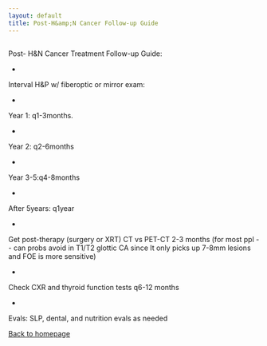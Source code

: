 ```yaml
---
layout: default
title: Post-H&amp;N Cancer Follow-up Guide
---
```

## 
Post- H&N Cancer
Treatment Follow-up Guide:



- 

Interval H&P w/ fiberoptic or mirror exam:



- 

Year 1: q1-3months.



- 

Year 2: q2-6months



- 

Year 3-5:q4-8months



- 

After 5years: q1year



- 

Get post-therapy (surgery or XRT) CT vs PET-CT 2-3 months (for
most ppl -- can probs avoid in T1/T2 glottic CA since It only picks up
7-8mm lesions and FOE is more sensitive)



- 

Check CXR and thyroid function tests q6-12 months



- 

Evals: SLP, dental, and nutrition evals as needed





[Back to homepage](../../../index.html)




